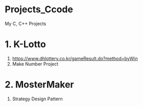 # Projects_Ccode
My C, C++ Projects

# 1. K-Lotto
1. https://www.dhlottery.co.kr/gameResult.do?method=byWin
2. Make Number Project

# 2. MosterMaker
1. Strategy Design Pattern
